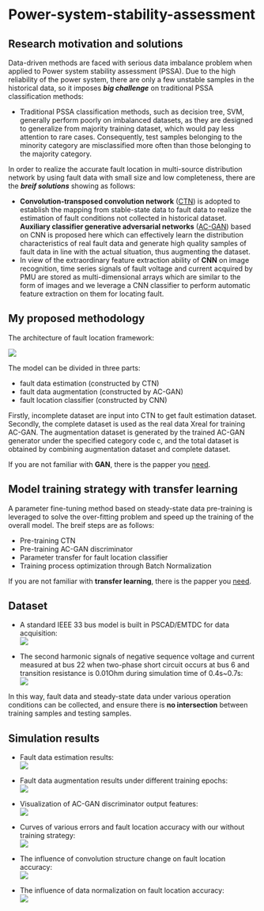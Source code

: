 # Power-system-stability-assessment

## Research motivation and solutions<br>
Data-driven methods are faced with serious data imbalance problem when applied to Power system stability assessment (PSSA). Due to the high reliability of the power system, there are only a few unstable samples in the historical data, so it imposes ***big challenge*** on traditional PSSA classification methods:<br>
* Traditional PSSA classification methods, such as decision tree, SVM, generally perform poorly on imbalanced datasets, as they are designed to generalize from majority training dataset, which would pay less attention to rare cases. Consequently, test samples belonging to the minority category are misclassified more often than those belonging to the majority category.<br>

In order to realize the accurate fault location in multi-source distribution network by using fault data with small size and low completeness, there are the ***breif solutions*** showing as follows:<br>
*	**Convolution-transposed convolution network** ([CTN](https://ieeexplore.ieee.org/stamp/stamp.jsp?tp=&arnumber=8618415)) is adopted to establish the mapping from stable-state data to fault data to realize the estimation of fault conditions not collected in historical dataset. **Auxiliary classifier generative adversarial networks** ([AC-GAN](https://arxiv.org/pdf/1610.09585.pdf)) based on CNN is proposed here which can effectively learn the distribution characteristics of real fault data and generate high quality samples of fault data in line with the actual situation, thus augmenting the dataset. <br>
*	In view of the extraordinary feature extraction ability of **CNN** on image recognition, time series signals of fault voltage and current acquired by PMU are stored as multi-dimensional arrays which are similar to the form of images and we leverage a CNN classifier to perform automatic feature extraction on them for locating fault. <br>

## My proposed methodology<br>
The architecture of fault location framework:<br>

![](https://github.com/ZichaoMeng95/Fault-location-in-distribution-network/blob/master/images/Fault%20location%20model%20in%20distribution%20network.png) 

The model can be divided in three parts:

* fault data estimation (constructed by CTN)
* fault data augmentation (constructed by AC-GAN)
* fault location classifier (constructed by CNN)

Firstly, incomplete dataset are input into CTN to get fault estimation dataset.
Secondly, the complete dataset is used as the real data Xreal for training AC-GAN. The augmentation dataset is generated by the trained AC-GAN generator under the specified category code c, and the total dataset is obtained by combining augmentation dataset and  complete dataset.<br>

If you are not familiar with **GAN**, there is the papper you [need](https://arxiv.org/pdf/1406.2661.pdf). 

## Model training strategy with transfer learning<br>
A parameter fine-tuning method based on steady-state data pre-training is leveraged to solve the over-fitting problem and speed up the training of the overall model. The breif steps are as follows:<br>
* Pre-training CTN
* Pre-training AC-GAN discriminator
* Parameter transfer for fault location classifier 
* Training process optimization through Batch Normalization

If you are not familiar with **transfer learning**, there is the papper you [need](https://ieeexplore.ieee.org/stamp/stamp.jsp?tp=&arnumber=5288526). 

## Dataset<br>
* A standard IEEE 33 bus model is built in PSCAD/EMTDC for data acquisition:<br>
![](https://github.com/ZichaoMeng95/Fault-location-in-distribution-network/blob/master/images/33-bus%20multi-source%20distribution%20network.png) 

* The second harmonic signals of negative sequence voltage and current measured at bus 22 when two-phase short circuit occurs at bus 6 and transition resistance is 0.01Ohm during simulation time of 0.4s~0.7s:<br>
![](https://github.com/ZichaoMeng95/Fault-location-in-distribution-network/blob/master/images/Second%20harmonic%20signals%20of%20negative%20sequence%20voltage%20and%20current%20measured%20at%20bus%2022.png) 

In this way, fault data and steady-state data under various operation conditions can be collected, and ensure there is **no intersection** between training samples and testing samples.<br>

## Simulation results<br>
* Fault data estimation results:<br>
![](https://github.com/ZichaoMeng95/Fault-location-in-distribution-network/blob/master/images/Comparison%20of%20%20CTN%20fault%20data%20estimation%20results.png)

* Fault data augmentation results under different training epochs:<br>
![](https://github.com/ZichaoMeng95/Fault-location-in-distribution-network/blob/master/images/AC-GAN%20data%20generation%20results%20when%20C%3D1%20during%20training%20process.png)

* Visualization of AC-GAN discriminator output features:<br>
![](https://github.com/ZichaoMeng95/Fault-location-in-distribution-network/blob/master/images/Visualization%20of%20discriminator%20output%20features%20of%20AC-GAN.png)

* Curves of various errors and fault location accuracy with our without training strategy:<br>
![](https://github.com/ZichaoMeng95/Fault-location-in-distribution-network/blob/master/images/training%20strategy.png)

* The influence of convolution structure change on fault location accuracy:<br>
![](https://github.com/ZichaoMeng95/Fault-location-in-distribution-network/blob/master/images/structure%20change.png)

* The influence of data normalization on fault location accuracy:<br>
![](https://github.com/ZichaoMeng95/Fault-location-in-distribution-network/blob/master/images/normalization.png)

